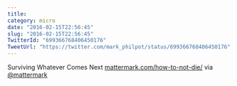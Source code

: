 ```yaml
---
title: 
category: micro
date: "2016-02-15T22:56:45"
slug: "2016-02-15T22:56:45"
TwitterId: "699366768406450176"
TweetUrl: "https://twitter.com/mark_philpot/status/699366768406450176"
---
```


Surviving Whatever Comes Next
[mattermark.com/how-to-not-die/](https://mattermark.com/how-to-not-die/) via
[@mattermark](https://twitter.com/mattermark)
